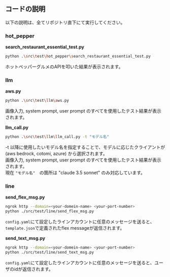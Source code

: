 ## コードの説明
以下の説明は、全てリポジトリ直下にて実行してください。

### hot_pepper
**search_restaurant_essential_test.py**
```bash
python .\src\test\hot_pepper\search_restaurant_essential_test.py
```
ホットペッパーグルメのAPIを叩いた結果が表示されます。

### llm
**aws.py**
```bash
python .\src\test\llm\aws.py
```
画像入力, system prompt, user prompt のすべてを使用したテスト結果が表示されます。

**llm_call.py**
```bash
python .\src\test\llm\llm_call.py -t "モデル名"
```
-t 以降に使用したいモデル名を指定することで、モデルに応じたクライアントが(aws bedrock, cotomi, azure) から選択されます。  
画像入力, system prompt, user prompt のすべてを使用したテスト結果が表示されます。  
現在 ```"モデル名"```　の箇所は "claude 3.5 sonnet" のみ対応しています。

### line
**send_flex_msg.py**
```bash
ngrok http --domain=<your-domein-name> <your-port-number>
python ./src/test/line/send_flex_msg.py
```
```config.yaml```にて設定したラインアカウントに任意のメッセージを送ると、```template.json```で定義されたflex messageが返信されます。

**send_text_msg.py**
```bash
ngrok http --domain=<your-domein-name> <your-port-number>
python ./src/test/line/send_text_msg.py
```
```config.yaml```にて設定したラインアカウントに任意のメッセージを送ると、ユーザのidが返信されます。